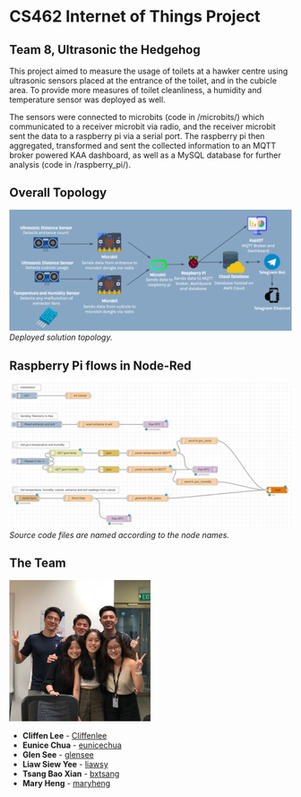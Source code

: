 # CS462 Internet of Things Project
## Team 8, Ultrasonic the Hedgehog

This project aimed to measure the usage of toilets at a hawker centre using ultrasonic sensors placed at the entrance of the toilet, and in the cubicle area. To provide more measures of toilet cleanliness, a humidity and temperature sensor was deployed as well.

The sensors were connected to microbits (code in /microbits/) which communicated to a receiver microbit via radio, and the receiver microbit sent the data to a raspberry pi via a serial port. The raspberry pi then aggregated, transformed and sent the collected information to an MQTT broker powered KAA dashboard, as well as a MySQL database for further analysis (code in /raspberry_pi/).

## Overall Topology
![topology](/images/topology.png?raw=true "topology")
*Deployed solution topology.*

## Raspberry Pi flows in Node-Red
![node-red flows](/images/rpi_flow.JPG?raw=true "node-red flows")
*Source code files are named according to the node names.*


## The Team
<img src="/images/team8photo.jpeg" alt="drawing" width="50%"/>

* **Cliffen Lee** - [Cliffenlee](https://github.com/Cliffenlee)
* **Eunice Chua** - [eunicechua](https://github.com/eunicecxj)
* **Glen See** - [glensee](https://github.com/glensee)
* **Liaw Siew Yee** - [liawsy](https://github.com/liawsy)
* **Tsang Bao Xian** - [bxtsang](https://github.com/bxtsang)
* **Mary Heng** - [maryheng](https://github.com/maryheng)